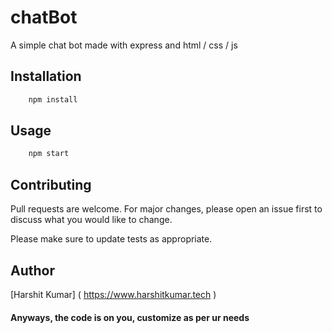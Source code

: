 # chatBot
A simple chat bot made with express and html / css / js 


## Installation

```bash
    npm install
```

## Usage

```bash
    npm start
```

## Contributing
Pull requests are welcome. For major changes, please open an issue first to discuss what you would like to change.

Please make sure to update tests as appropriate.

## Author 
[Harshit Kumar] (
    https://www.harshitkumar.tech
)



#### Anyways, the code is on you, customize as per ur needs 